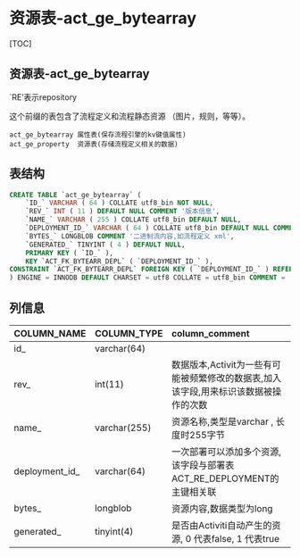 # 资源表-act_ge_bytearray

[TOC]

## 资源表-act_ge_bytearray

`RE’表示repository

这个前缀的表包含了流程定义和流程静态资源 （图片，规则，等等）。

```
act_ge_bytearray 属性表(保存流程引擎的kv键值属性)
act_ge_property  资源表(存储流程定义相关的数据)
```

## 表结构


```sql
CREATE TABLE `act_ge_bytearray` (
	`ID_` VARCHAR ( 64 ) COLLATE utf8_bin NOT NULL,
	`REV_` INT ( 11 ) DEFAULT NULL COMMENT '版本信息',
	`NAME_` VARCHAR ( 255 ) COLLATE utf8_bin DEFAULT NULL,
	`DEPLOYMENT_ID_` VARCHAR ( 64 ) COLLATE utf8_bin DEFAULT NULL COMMENT '部署 ID',
	`BYTES_` LONGBLOB COMMENT '二进制流内容,如流程定义 xml',
	`GENERATED_` TINYINT ( 4 ) DEFAULT NULL,
	PRIMARY KEY ( `ID_` ),
	KEY `ACT_FK_BYTEARR_DEPL` ( `DEPLOYMENT_ID_` ),
CONSTRAINT `ACT_FK_BYTEARR_DEPL` FOREIGN KEY ( `DEPLOYMENT_ID_` ) REFERENCES `act_re_deployment` ( `ID_` ) 
) ENGINE = INNODB DEFAULT CHARSET = utf8 COLLATE = utf8_bin COMMENT = '属性表(保存流程引擎的 KV 键值属性)';
```

## 列信息

| COLUMN\_NAME     | COLUMN\_TYPE   | column\_comment                                              |
| :--------------- | :------------- | :----------------------------------------------------------- |
| id\_             | varchar\(64\)  |                                                              |
| rev\_            | int\(11\)      | 数据版本,Activit为一些有可能被频繁修改的数据表,加入该字段,用来标识该数据被操作的次数 |
| name\_           | varchar\(255\) | 资源名称,类型是varchar , 长度时255字节                       |
| deployment\_id\_ | varchar\(64\)  | 一次部署可以添加多个资源,该字段与部署表 ACT_RE_DEPLOYMENT的主键相关联 |
| bytes\_          | longblob       | 资源内容,数据类型为long                                      |
| generated\_      | tinyint\(4\)   | 是否由Activiti自动产生的资源, 0 代表false, 1 代表true        |

## 